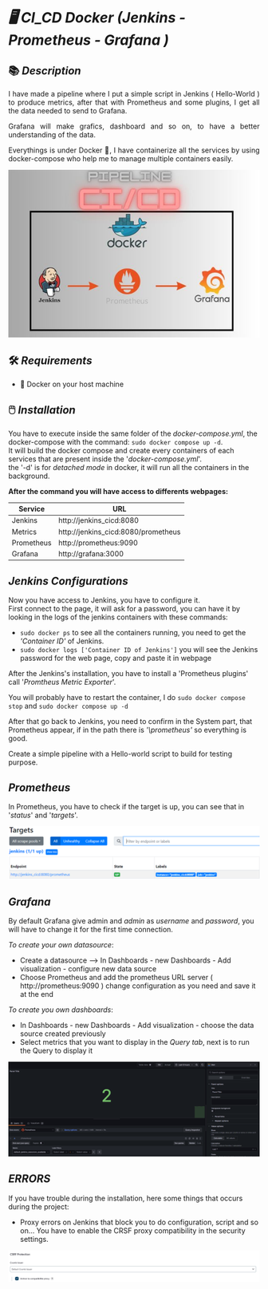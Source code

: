 # _🖥️ CI_CD Docker (Jenkins - Prometheus - Grafana )_

## 📚 _Description_
<div style="text-align: justify;">
  I have made a pipeline where I put a simple script in Jenkins ( Hello-World ) to produce metrics, after that with Prometheus and some plugins, I get all the data needed to send to Grafana.
  
Grafana will make grafics, dashboard and so on, to have a better understanding of the data.

Everythings is under Docker 🐋, I have containerize all the services by using docker-compose who help me to manage multiple containers easily.
</div>
<p align="center">
  <img src="ReadMe-Pictures/PipelineCICD.jpg" alt="Description de l'image">
</p>


## 🛠️ _Requirements_
  - 🐋 Docker on your host machine

## 🖱️ _Installation_

You have to execute inside the same folder of the _docker-compose.yml_, the docker-compose with the command: `sudo docker compose up -d`.<br>
It will build the docker compose and create every containers of each services that are present inside the '_docker-compose.yml_'.<br>
the '-d' is for _detached mode_ in docker, it will run all the containers in the background.

  **After the command you will have access to differents webpages:**
  
  | Service     |                 URL                 |
  | ----------- | ----------------------------------- |
  | Jenkins     | http://jenkins_cicd:8080            |
  | Metrics     | http://jenkins_cicd:8080/prometheus |
  | Prometheus  | http://prometheus:9090              |
  | Grafana     | http://grafana:3000                 |

## _Jenkins Configurations_

Now you have access to Jenkins, you have to configure it.<br>
First connect to the page, it will ask for a password, you can have it by looking in the logs of the jenkins containers with these commands: <br>

  - `sudo docker ps` to see all the containers running, you need to get the _'Container ID'_ of Jenkins.
  - `sudo docker logs ['Container ID of Jenkins']` you will see the Jenkins password for the web page, copy and paste it in webpage

After the Jenkins's installation, you have to install a 'Prometheus plugins' call '_Promtheus Metric Exporter_'.

You will probably have to restart the container, I do `sudo docker compose stop` and `sudo docker compose up -d`

After that go back to Jenkins, you need to confirm in the System part, that Prometheus appear, if in the path there is _'\prometheus'_ so everything is good.

Create a simple pipeline with a Hello-world script to build for testing purpose.

## _Prometheus_

In Prometheus, you have to check if the target is up, you can see that in '_status_' and '_targets_'.
</div>
<p align="center">
  <img src="ReadMe-Pictures/target.png" alt="Description de l'image">
</p>

## _Grafana_

By default Grafana give admin and *admin* as *username* and *password*, you will have to change it for the first time connection.

_To create your own datasource_:
  * Create a datasource --> In Dashboards - new Dashboards - Add visualization - configure new data source
  * Choose Prometheus and add the prometheus URL server ( http://prometheus:9090 ) change configuration as you need and save it at the end

_To create you own dashboards_:
  * In Dashboards - new Dashboards - Add visualization - choose the data source created previously
  * Select metrics that you want to display in the _Query tab_, next is to run the Query to display it

</div>
<p align="center">
  <img src="ReadMe-Pictures/grafana.PNG" alt="Description de l'image">
</p>

## _ERRORS_

If you have trouble during the installation, here some things that occurs during the project:

  * Proxy errors on Jenkins that block you to do configuration, script and so on... You have to enable the CRSF proxy compatibility in the security settings.
</div>
<p align="center">
  <img src="ReadMe-Pictures/CRSF.PNG" alt="Description de l'image">
</p>

